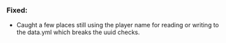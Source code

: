 ### Fixed:
- Caught a few places still using the player name for reading or writing to the data.yml which breaks the uuid checks.